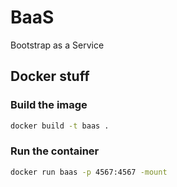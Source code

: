 # BaaS

Bootstrap as a Service

## Docker stuff

### Build the image

```bash
docker build -t baas .
```

### Run the container

```bash
docker run baas -p 4567:4567 -mount  
```

